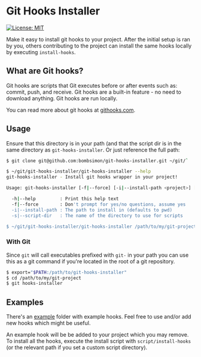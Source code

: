 # Git Hooks Installer

[![License: MIT](https://img.shields.io/badge/License-MIT-yellow.svg)](https://opensource.org/licenses/MIT)

Make it easy to install git hooks to your project. After the initial setup is
ran by you, others contributing to the project can install the same hooks
locally by executing `install-hooks`.

## What are Git hooks?

Git hooks are scripts that Git executes before or after events such as: commit,
push, and receive. Git hooks are a built-in feature - no need to download
anything. Git hooks are run locally.

You can read more about git hooks at [githooks.com](https://githooks.com).

## Usage

Ensure that this directory is in your path (and that the script dir is in the
same directory as `git-hooks-installer`. Or just reference the full path:

```sh
$ git clone git@github.com:bombsimon/git-hooks-installer.git ~/git/`

$ ~/git/git-hooks-installer/git-hooks-installer --help
git-hooks-installer - Install git hooks wrapper in your project!

Usage: git-hooks-installer [-f|--force] [-i|--install-path <project>] [project]

  -h|--help         : Print this help text
  -f|--force        : Don't prompt for yes/no questions, assume yes
  -i|--install-path : The path to install in (defaults to pwd)
  -s|--script-dir   : The name of the directory to use for scripts

$ ~/git/git-hooks-installer/git-hooks-installer /path/to/my/git-project
```

### With Git

Since `git` will call executables prefixed with `git-` in your path you can use
this as a git command if you're located in the root of a git repository.

```sh
$ export="$PATH:/path/to/git-hooks-installer"
$ cd /path/to/my/git-project
$ git hooks-installer
```

## Examples

There's an [example](example-hooks/) folder with example hooks. Feel free to use
and/or add new hooks which might be useful.

An example hook will be be added to your project which you may remove. To
install all the hooks, execute the install script with `script/install-hooks`
(or the relevant path if you set a custom script directory).
